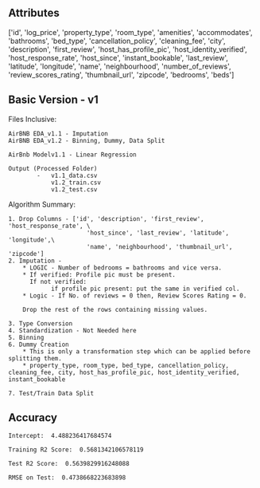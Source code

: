 ## Attributes

['id', 'log_price', 'property_type', 'room_type', 'amenities',
       'accommodates', 'bathrooms', 'bed_type', 'cancellation_policy',
       'cleaning_fee', 'city', 'description', 'first_review',
       'host_has_profile_pic', 'host_identity_verified', 'host_response_rate',
       'host_since', 'instant_bookable', 'last_review', 'latitude',
       'longitude', 'name', 'neighbourhood', 'number_of_reviews',
       'review_scores_rating', 'thumbnail_url', 'zipcode', 'bedrooms', 'beds']


## Basic Version - v1

Files Inclusive: 
```
AirBNB EDA_v1.1 - Imputation
AirBNB EDA_v1.2 - Binning, Dummy, Data Split

AirBnb Modelv1.1 - Linear Regression

Output (Processed Folder) 
		-	v1.1_data.csv
			v1.2_train.csv
			v1.2_test.csv
```

Algorithm Summary:
```
1. Drop Columns - ['id', 'description', 'first_review', 'host_response_rate', \
                      'host_since', 'last_review', 'latitude', 'longitude',\
                      'name', 'neighbourhood', 'thumbnail_url', 'zipcode']
2. Imputation -
    * LOGIC - Number of bedrooms = bathrooms and vice versa.
    * If verified: Profile pic must be present.
      If not verified: 
            if profile pic present: put the same in verified col.
    * Logic - If No. of reviews = 0 then, Review Scores Rating = 0.
    
    Drop the rest of the rows containing missing values.
    
3. Type Conversion
4. Standardization - Not Needed here
5. Binning
6. Dummy Creation
    * This is only a transformation step which can be applied before splitting them.
    * property_type, room_type, bed_type, cancellation_policy, cleaning_fee, city, host_has_profile_pic, host_identity_verified, instant_bookable
    
7. Test/Train Data Split
```

## Accuracy
```
Intercept:  4.488236417684574

Training R2 Score:  0.5681342106578119

Test R2 Score:  0.5639829916248088

RMSE on Test:  0.4738668223683898
```
